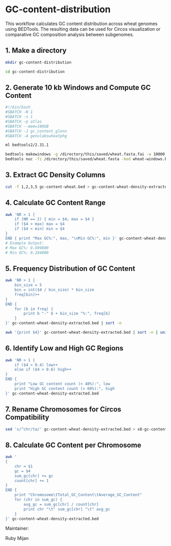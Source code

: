# GC-content-distribution
This workflow calculates GC content distribution across wheat genomes using BEDTools.
The resulting data can be used for Circos visualization or comparative GC composition analysis between subgenomes.

## 1. Make a directory
```bash
mkdir gc-content-distribution

cd gc-content-distribution
```

## 2. Generate 10 kb Windows and Compute GC Content
```bash
#!/bin/bash
#SBATCH -N 1
#SBATCH -n 1
#SBATCH -p atlas
#SBATCH --mem=100GB
#SBATCH -J gc_content_glenn
#SBATCH -A genolabswheatphg

ml bedtools2/2.31.1

bedtools makewindows -g /directory/this/saved/wheat.fasta.fai -w 10000 > wheat-windows.bed
bedtools nuc -fi /directory/this/saved/wheat.fasta -bed wheat-windows.bed > gc-content-wheat.bed
```

## 3. Extract GC Density Columns
```bash
cut -f 1,2,3,5 gc-content-wheat.bed > gc-content-wheat-density-extracted.bed
```

## 4. Calculate GC Content Range
```bash
awk 'NR > 1 {
    if (NR == 2) { min = $4; max = $4 }
    if ($4 > max) max = $4
    if ($4 < min) min = $4
}
END { print "Max GC%:", max, "\nMin GC%:", min }' gc-content-wheat-density-extracted.bed
# Example Output:
# Max GC%: 0.699800
# Min GC%: 0.184000
```

## 5. Frequency Distribution of GC Content
```bash
awk 'NR > 1 {
    bin_size = 5
    bin = int($4 / bin_size) * bin_size
    freq[bin]++
}
END {
    for (b in freq) {
        print b "-" b + bin_size "%:", freq[b]
    }
}' gc-content-wheat-density-extracted.bed | sort -n

awk '{print $4}' gc-content-wheat-density-extracted.bed | sort -n | uniq -c
```

## 6. Identify Low and High GC Regions
```bash
awk 'NR > 1 {
    if ($4 < 0.4) low++
    else if ($4 > 0.6) high++
}
END {
    print "Low GC content count (< 40%):", low
    print "High GC content count (> 60%):", high
}' gc-content-wheat-density-extracted.bed
```

## 7. Rename Chromosomes for Circos Compatibility
```bash
sed 's/^chr/ta/' gc-content-wheat-density-extracted.bed > x8-gc-content-wheat-density
```

## 8. Calculate GC Content per Chromosome
```bash
awk '
{
    chr = $1
    gc = $4
    sum_gc[chr] += gc
    count[chr] += 1
}
END {
    print "Chromosome\tTotal_GC_Content\tAverage_GC_Content"
    for (chr in sum_gc) {
        avg_gc = sum_gc[chr] / count[chr]
        print chr "\t" sum_gc[chr] "\t" avg_gc
    }
}' gc-content-wheat-density-extracted.bed
```


Maintainer:

Ruby Mijan
